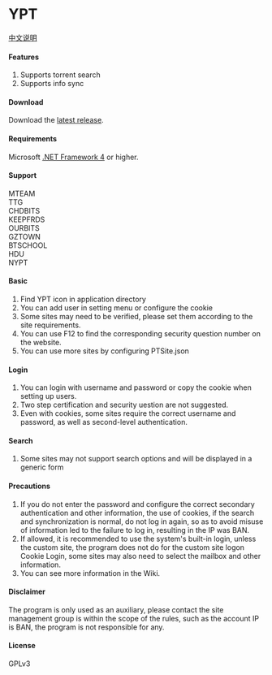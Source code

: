 YPT
=======================

[中文说明]

#### Features

1. Supports torrent search
2. Supports info sync

#### Download

Download the [latest release].

#### Requirements

Microsoft [.NET Framework 4] or higher.

#### Support

MTEAM  
TTG  
CHDBITS  
KEEPFRDS  
OURBITS  
GZTOWN  
BTSCHOOL  
HDU  
NYPT  

#### Basic

1. Find YPT icon in application directory
2. You can add user in setting menu or configure the cookie
3. Some sites may need to be verified, please set them according to the site requirements.
4. You can use F12 to find the corresponding security question number on the website.
5. You can use more sites by configuring PTSite.json

#### Login

1. You can login with username and password or copy the cookie when setting up users.
2. Two step certification and security uestion are not suggested.
3. Even with cookies, some sites require the correct username and password, as well as second-level authentication.

#### Search

1. Some sites may not support search options and will be displayed in a generic form

#### Precautions

1. If you do not enter the password and configure the correct secondary authentication and other information, the use of cookies, if the search and synchronization is normal, do not log in again, so as to avoid misuse of information led to the failure to log in, resulting in the IP was BAN.
2. If allowed, it is recommended to use the system's built-in login, unless the custom site, the program does not do for the custom site logon Cookie Login, some sites may also need to select the mailbox and other information.
3. You can see more information in the Wiki.

#### Disclaimer

The program is only used as an auxiliary, please contact the site management group is within the scope of the rules, such as the account IP is BAN, the program is not responsible for any.

#### License

GPLv3

[中文说明]:       https://github.com/yearlingvirus/ypt/wiki/YPT%E4%BD%BF%E7%94%A8%E8%AF%B4%E6%98%8E
[latest release]: https://github.com/yearlingvirus/ypt/releases
[.NET Framework 4]: https://www.microsoft.com/en-us/download/details.aspx?id=17851
